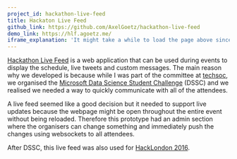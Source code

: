 ```yaml
---
project_id: hackathon-live-feed
title: Hackaton Live Feed
github_link: https://github.com/AxelGoetz/hackathon-live-feed
demo_link: https://hlf.agoetz.me/
iframe_explanation: 'It might take a while to load the page above since its currently hosted on a free plan'
---
```


[Hackathon Live Feed](https://hlf.agoetz.me) is a web application that can be used during events to display the schedule, live tweets and custom messages.
The main reason why we developed is because while I was part of the committee at [techsoc](http://techsoc.io), we organised the [Microsoft Data Science Student Challenge](http://www.cs.ucl.ac.uk/computer_science_news/article/ucls-data-science-hackathon-is-the-first-of-its-kind-in-the-uk/) (DSSC) and we realised we needed a way to quickly communicate with all of the attendees.

A live feed seemed like a good decision but it needed to support live updates because the webpage might be open throughout the entire event without being reloaded. Therefore this prototype had an admin section where the organisers can change something and immediately push the changes using websockets to all attendees.

After DSSC, this live feed was also used for [HackLondon 2016](https://hacklondon.org/).
